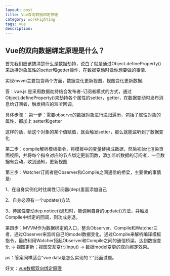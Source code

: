 ```yaml
---
layout: post
title: Vue双向数据绑定原理
category: workFighting
tags: vue
description: 
---
```


## Vue的双向数据绑定原理是什么？
首先我们应该搞清楚什么是数据劫持，说白了就是通过Object.defineProperty()来劫持对象属性的setter和getter操作，在数据变动时做你想要做的事情.

实现mvvm主要包含两个方面，数据变化更新视图，视图变化更新数据.

答：vue.js 是采用数据劫持结合发布者-订阅者模式的方式，通过Object.defineProperty()来劫持各个属性的setter，getter，在数据变动时发布消息给订阅者，触发相应的监听回调。

具体步骤：
第一步：需要observe的数据对象进行递归遍历，包括子属性对象的属性，都加上 setter和getter

这样的话，给这个对象的某个值赋值，就会触发setter，那么就能监听到了数据变化

第二步：compile解析模板指令，将模板中的变量替换成数据，然后初始化渲染页面视图，并将每个指令对应的节点绑定更新函数，添加监听数据的订阅者，一旦数据有变动，收到通知，更新视图

第三步：Watcher订阅者是Observer和Compile之间通信的桥梁，主要做的事情是:

1、在自身实例化时往属性订阅器(dep)里面添加自己

2、自身必须有一个update()方法

3、待属性变动dep.notice()通知时，能调用自身的update()方法，并触发Compile中绑定的回调，则功成身退。

第四步：MVVM作为数据绑定的入口，整合Observer、Compile和Watcher三者，通过Observer来监听自己的model数据变化，通过Compile来解析编译模板指令，最终利用Watcher搭起Observer和Compile之间的通信桥梁，达到数据变化 -> 视图更新；视图交互变化(input) -> 数据model变更的双向绑定效果。

ps：答案同样适合”vue data是怎么实现的？”此面试题。

好文：[vue数据双向绑定原理](http://www.cnblogs.com/libin-1/p/6893712.html)
